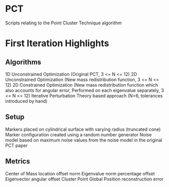 # PCT
Scripts relating to the Point Cluster Technique algorithm

# First Iteration Highlights

## Algorithms
1D Unconstrained Optimization (Original PCT, 3 <= N <= 12)
2D Unconstrained Optimization (New mass redistribution function, 3 <= N <= 12)
2D Constrained Optimization (New mass redistribution function which also accounts for angular error, Performed on each eigenvalue separately, 3 <= N <= 12)
Iterative Perturbation Theory based approach (N=6, tolerances introduced by hand)

## Setup
Markers placed on cylindrical surface with varying radius (truncated cone)
Marker configuration created using a random number generator
Noise model based on maximum noise values from the noise model in the original PCT paper

## Metrics
Center of Mass location offset norm
Eigenvalue norm percentage offset
Eigenvector angular offset
Cluster Point Global Position reconstruction error
